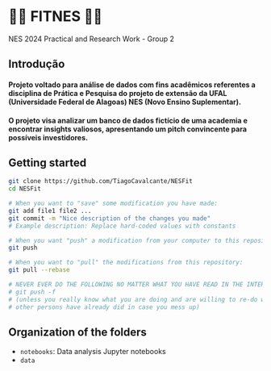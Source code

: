 # 🏋️‍♀️ FITNES 🏋️‍♂️

NES 2024 Practical and Research Work - Group 2

## Introdução

#### Projeto voltado para análise de dados com fins acadêmicos referentes a disciplina de Prática e Pesquisa do projeto de extensão da UFAL (Universidade Federal de Alagoas) NES (Novo Ensino Suplementar).

#### O projeto visa analizar um banco de dados fictício de uma academia e encontrar insights valiosos, apresentando um pitch convincente para possíveis investidores.

## Getting started

```sh
git clone https://github.com/TiagoCavalcante/NESFit
cd NESFit

# When you want to "save" some modification you have made:
git add file1 file2 ...
git commit -m "Nice description of the changes you made"
# Example description: Replace hard-coded values with constants

# When you want "push" a modification from your computer to this repository:
git push

# When you want to "pull" the modifications from this repository:
git pull --rebase

# NEVER EVER DO THE FOLLOWING NO MATTER WHAT YOU HAVE READ IN THE INTERNET:
# git push -f
# (unless you really know what you are doing and are willing to re-do work
# other persons have already did in case you mess up)
```

## Organization of the folders

- `notebooks`: Data analysis Jupyter notebooks
- `data`
